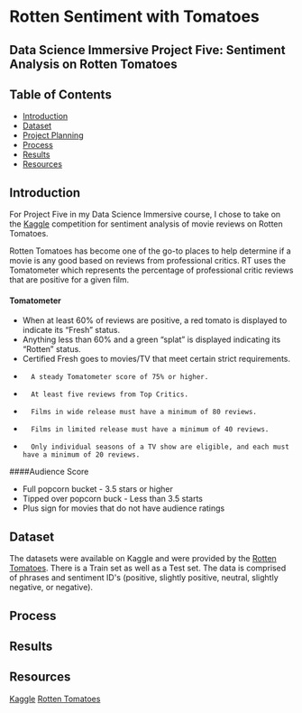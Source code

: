 # Rotten Sentiment with Tomatoes
## Data Science Immersive Project Five: Sentiment Analysis on Rotten Tomatoes

## Table of Contents

- [Introduction](introduction)
- [Dataset](dataset)
- [Project Planning](project-planning)
- [Process](process)
- [Results](results)
- [Resources](resources)




## Introduction
For Project Five in my Data Science Immersive course, I chose to take on the [Kaggle](https://www.kaggle.com/c/sentiment-analysis-on-movie-reviews) competition for sentiment analysis of movie reviews on Rotten Tomatoes.

Rotten Tomatoes has become one of the go-to places to help determine if a movie is any good based on reviews from professional critics.  RT uses the Tomatometer which represents the percentage of professional critic reviews that are positive for a given film.

#### Tomatometer
- When at least 60% of reviews are positive, a red tomato is displayed to indicate its “Fresh” status.
- Anything less than 60% and a green “splat” is displayed indicating its “Rotten” status.
- Certified Fresh goes to movies/TV that meet certain strict requirements.
-		A steady Tomatometer score of 75% or higher.
- 		At least five reviews from Top Critics.
- 		Films in wide release must have a minimum of 80 reviews.
- 		Films in limited release must have a minimum of 40 reviews.
- 		Only individual seasons of a TV show are eligible, and each must have a minimum of 20 reviews.

####Audience Score
- Full popcorn bucket - 3.5 stars or higher
- Tipped over popcorn buck - Less than 3.5 starts
- Plus sign for movies that do not have audience ratings

## Dataset

The datasets were available on Kaggle and were provided by the [Rotten Tomatoes](https://www.rottentomatoes.com).  There is a Train set as well as a Test set.  The data is comprised of phrases and sentiment ID's (positive, slightly positive, neutral, slightly negative, or negative).

## Process


## Results

## Resources

[Kaggle](http://www.kaggle.com)
[Rotten Tomatoes](https://www.rottentomatoes.com)